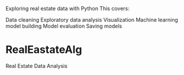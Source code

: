 Exploring real estate data with Python
This covers:

Data cleaning
Exploratory data analysis
Visualization
Machine learning model building
Model evaluation
Saving models

# RealEastateAlg
Real Estate Data Analysis
